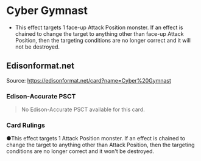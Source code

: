 # Cyber Gymnast

*   This effect targets 1 face-up Attack Position monster. If an effect is chained to change the target to anything other than face-up Attack Position, then the targeting conditions are no longer correct and it will not be destroyed.

## Edisonformat.net

Source: https://edisonformat.net/card?name=Cyber%20Gymnast

### Edison-Accurate PSCT

> No Edison-Accurate PSCT available for this card.

### Card Rulings

●This effect targets 1 Attack Position monster. If an effect is chained to change the target to anything other than Attack Position, then the targeting conditions are no longer correct and it won't be destroyed.
            